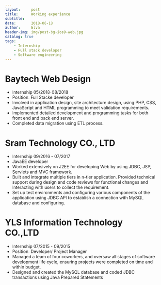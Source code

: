 ```yaml
---
layout:     post
title:      Working experience
subtitle:   
date:       2018-06-18
author:     Elva
header-img: img/post-bg-ios9-web.jpg
catalog: true
tags:
    - Internship
    - Full stack developer
    - Software engineering
---
```



# Baytech Web Design
- Internship 05/2018-08/2018
- Position: Full Stacke developer
- Involved in application design, site architecture design, using PHP, CSS, JavaScript and HTML programming to meet validation requirements.
- Implemented detailed development and programming tasks for both front end and back end server.
- Completed data migration using ETL process.


# Sram Technology CO., LTD
- Internship 09/2016 - 07/2017
- JavaEE developer
- Worked extensively on J2EE for developing Web by using JDBC, JSP, Servlets and MVC framework.
- Built and integrate multiple tiers in n-tier application. Provided technical support during design and code reviews for functional changes and Interacting with users to collect the requirement.
- Set up test environments and configuring various components of the application using JDBC API to establish a connection with MySQL database and configuring.

# YLS Information Technology CO.,LTD
- Internship 07/2015 - 09/2015
- Position: Developer/ Project Manager
- Managed a team of four coworkers, and oversaw all stages of software development life cycle, ensuring projects were completed on time and within budget.
- Designed and created the MySQL database and coded JDBC transactions using Java Prepared Statements
